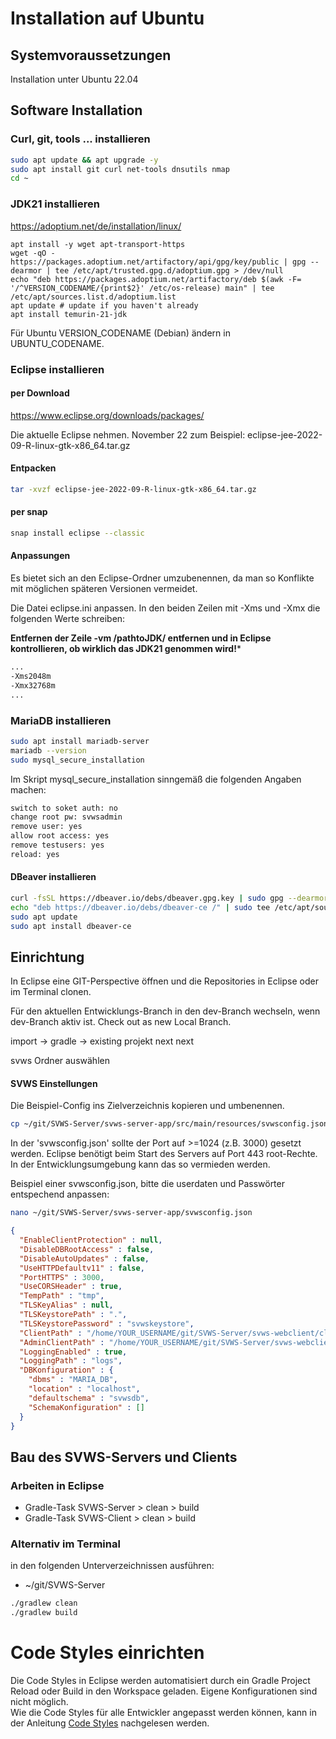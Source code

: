 # Installation auf Ubuntu

## Systemvoraussetzungen 
Installation unter Ubuntu 22.04

## Software Installation

### Curl, git, tools ... installieren

```bash
sudo apt update && apt upgrade -y
sudo apt install git curl net-tools dnsutils nmap 
cd ~
```

### JDK21 installieren

https://adoptium.net/de/installation/linux/

```shell
apt install -y wget apt-transport-https
wget -qO - https://packages.adoptium.net/artifactory/api/gpg/key/public | gpg --dearmor | tee /etc/apt/trusted.gpg.d/adoptium.gpg > /dev/null
echo "deb https://packages.adoptium.net/artifactory/deb $(awk -F= '/^VERSION_CODENAME/{print$2}' /etc/os-release) main" | tee /etc/apt/sources.list.d/adoptium.list
apt update # update if you haven't already
apt install temurin-21-jdk
```
Für Ubuntu VERSION_CODENAME (Debian) ändern in UBUNTU_CODENAME. 

### Eclipse installieren

#### per Download 

https://www.eclipse.org/downloads/packages/

Die aktuelle Eclipse nehmen. November 22 zum Beispiel: 
eclipse-jee-2022-09-R-linux-gtk-x86_64.tar.gz 

#### Entpacken

```bash
tar -xvzf eclipse-jee-2022-09-R-linux-gtk-x86_64.tar.gz
```
#### per snap

```bash
snap install eclipse --classic
```


#### Anpassungen

Es bietet sich an den Eclipse-Ordner umzubenennen, da man so Konflikte mit möglichen späteren Versionen vermeidet.  

Die Datei eclipse.ini anpassen. In den beiden Zeilen mit -Xms und -Xmx die folgenden Werte schreiben: 

**Entfernen der Zeile -vm /pathtoJDK/ entfernen und in Eclipse kontrollieren, ob wirklich das JDK21 genommen wird!***

```bash
...
-Xms2048m
-Xmx32768m
...
```

### MariaDB installieren

```bash
sudo apt install mariadb-server
mariadb --version
sudo mysql_secure_installation
```

Im Skript mysql_secure_installation sinngemäß die folgenden Angaben machen: 
```bash
switch to soket auth: no
change root pw: svwsadmin
remove user: yes
allow root access: yes
remove testusers: yes
reload: yes
```

#### DBeaver installieren
```bash
curl -fsSL https://dbeaver.io/debs/dbeaver.gpg.key | sudo gpg --dearmor -o /etc/apt/trusted.gpg.d/dbeaver.gpg
echo "deb https://dbeaver.io/debs/dbeaver-ce /" | sudo tee /etc/apt/sources.list.d/dbeaver.list
sudo apt update
sudo apt install dbeaver-ce
```

## Einrichtung 
In Eclipse eine GIT-Perspective öffnen und die Repositories in Eclipse oder im Terminal clonen.

Für den aktuellen Entwicklungs-Branch in den dev-Branch wechseln, wenn dev-Branch aktiv ist.
Check out as new Local Branch.

import -> gradle -> existing projekt
next next 

svws Ordner auswählen


#### SVWS Einstellungen

Die Beispiel-Config ins Zielverzeichnis kopieren und umbenennen.

```bash
cp ~/git/SVWS-Server/svws-server-app/src/main/resources/svwsconfig.json.example /git/SVWS-Server/svws-server-app/svwsconfig.json
```
		
In der 'svwsconfig.json' sollte der Port auf >=1024 (z.B. 3000) gesetzt werden. 
Eclipse benötigt beim Start des Servers auf Port 443 root-Rechte. 
In der Entwicklungsumgebung kann das so vermieden werden. 

Beispiel einer svwsconfig.json, bitte die userdaten und Passwörter entspechend anpassen:
```bash
nano ~/git/SVWS-Server/svws-server-app/svwsconfig.json
```	


```json
{
  "EnableClientProtection" : null,
  "DisableDBRootAccess" : false,
  "DisableAutoUpdates" : false,
  "UseHTTPDefaultv11" : false,
  "PortHTTPS" : 3000,
  "UseCORSHeader" : true,
  "TempPath" : "tmp",
  "TLSKeyAlias" : null,
  "TLSKeystorePath" : ".",
  "TLSKeystorePassword" : "svwskeystore",
  "ClientPath" : "/home/YOUR_USERNAME/git/SVWS-Server/svws-webclient/client/build/output/",
  "AdminClientPath" : "/home/YOUR_USERNAME/git/SVWS-Server/svws-webclient/admin/build/output/",
  "LoggingEnabled" : true,
  "LoggingPath" : "logs",
  "DBKonfiguration" : {
    "dbms" : "MARIA_DB",
    "location" : "localhost",
    "defaultschema" : "svwsdb",
    "SchemaKonfiguration" : []
  }
}

```


## Bau des SVWS-Servers und Clients

### Arbeiten in Eclipse

+ Gradle-Task SVWS-Server > clean > build
+ Gradle-Task SVWS-Client > clean > build

### Alternativ im Terminal

in den folgenden Unterverzeichnissen ausführen: 
+ ~/git/SVWS-Server

```bash
./gradlew clean
./gradlew build
```

# Code Styles einrichten
Die Code Styles in Eclipse werden automatisiert durch ein Gradle Project Reload oder Build in den Workspace geladen. Eigene Konfigurationen sind nicht möglich. \
Wie die Code Styles für alle Entwickler angepasst werden können, kann in der Anleitung [Code Styles](../Code-Styles/index.md) nachgelesen werden.
 

